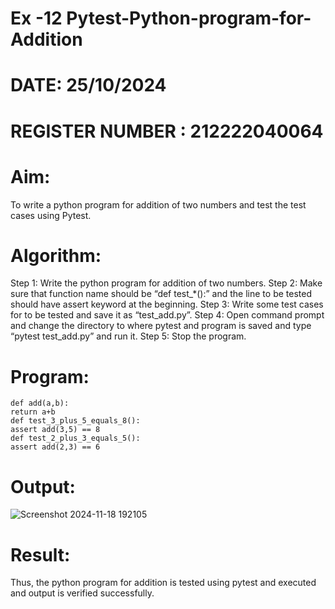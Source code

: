 # Ex -12 Pytest-Python-program-for-Addition
# DATE: 25/10/2024
# REGISTER NUMBER : 212222040064
# Aim:
To write a python program for addition of two numbers and test the test cases using Pytest.
# Algorithm:
Step 1: Write the python program for addition of two numbers. Step 2: Make sure that function
name should be “def test_*():” and the line to be tested should have assert keyword at the
beginning. Step 3: Write some test cases for to be tested and save it as “test_add.py”. Step 4: Open
command prompt and change the directory to where pytest and program is saved and type “pytest
test_add.py” and run it. Step 5: Stop the program.
# Program:
```
def add(a,b):
return a+b
def test_3_plus_5_equals_8():
assert add(3,5) == 8
def test_2_plus_3_equals_5():
assert add(2,3) == 6
```
# Output:
![Screenshot 2024-11-18 192105](https://github.com/user-attachments/assets/fa2935fd-4c5c-4f1c-80e8-765966f2715b)
# Result:
Thus, the python program for addition is tested using pytest and executed and output is verified
successfully.



